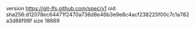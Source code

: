 version https://git-lfs.github.com/spec/v1
oid sha256:d12078ec64471f2470a736d8e46b3e9e8c4acf238225f00c7c1a782a3d88f98f
size 18669
